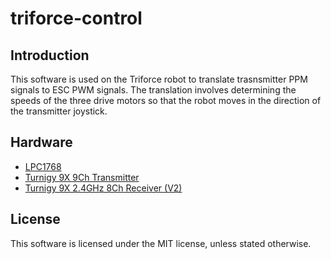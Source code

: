 # triforce-control

## Introduction
This software is used on the Triforce robot to translate trasnsmitter PPM signals to ESC PWM signals.
The translation involves determining the speeds of the three drive motors so that the robot moves in the direction of the transmitter joystick.

## Hardware
-  [LPC1768](https://developer.mbed.org/handbook/Order)
- [Turnigy 9X 9Ch Transmitter](https://hobbyking.com/en_us/turnigy-9x-9ch-transmitter-w-module-8ch-receiver-mode-2-v2-firmware.html)
- [Turnigy 9X 2.4GHz 8Ch Receiver (V2)](https://hobbyking.com/en_us/turnigy-9x-2-4ghz-8ch-receiver-v2.html)

## License
This software is licensed under the MIT license, unless stated otherwise.
